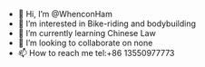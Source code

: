 - 👋 Hi, I’m @WhenconHam
- 👀 I’m interested in Bike-riding and bodybuilding
- 🌱 I’m currently learning Chinese Law
- 💞️ I’m looking to collaborate on none
- 📫 How to reach me tel:+86 13550977773

<!---
WhenconHam/WhenconHam is a ✨ special ✨ repository because its `README.md` (this file) appears on your GitHub profile.
You can click the Preview link to take a look at your changes.
--->
